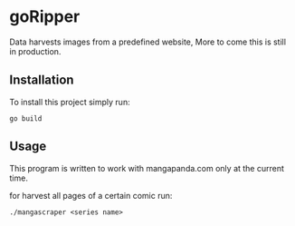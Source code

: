 # goRipper

Data harvests images from a predefined website, More to come this is still in production.

## Installation

To install this project simply run:

`go build`

## Usage

This program is written to work with mangapanda.com only at the current time. 

for harvest all pages of a certain comic run:

`./mangascraper <series name>`

